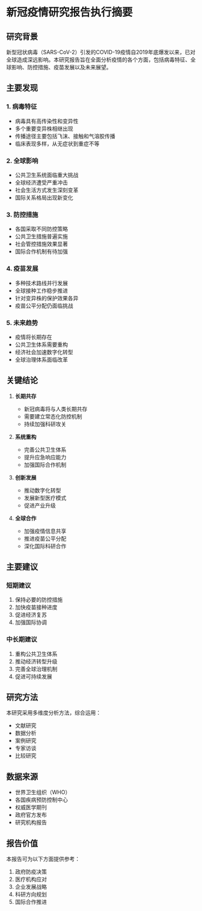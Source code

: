 # 新冠疫情研究报告执行摘要

## 研究背景

新型冠状病毒（SARS-CoV-2）引发的COVID-19疫情自2019年底爆发以来，已对全球造成深远影响。本研究报告旨在全面分析疫情的各个方面，包括病毒特征、全球影响、防控措施、疫苗发展以及未来展望。

## 主要发现

### 1. 病毒特征
- 病毒具有高传染性和变异性
- 多个重要变异株相继出现
- 传播途径主要包括飞沫、接触和气溶胶传播
- 临床表现多样，从无症状到重症不等

### 2. 全球影响
- 公共卫生系统面临重大挑战
- 全球经济遭受严重冲击
- 社会生活方式发生深刻变革
- 国际关系格局出现新变化

### 3. 防控措施
- 各国采取不同防控策略
- 公共卫生措施普遍实施
- 社会管控措施效果显著
- 国际合作机制有待加强

### 4. 疫苗发展
- 多种技术路线并行发展
- 全球接种工作稳步推进
- 针对变异株的保护效果各异
- 疫苗公平分配仍面临挑战

### 5. 未来趋势
- 疫情将长期存在
- 公共卫生体系需要重构
- 经济社会加速数字化转型
- 全球治理体系面临改革

## 关键结论

1. **长期共存**
   - 新冠病毒将与人类长期共存
   - 需要建立常态化防控机制
   - 持续加强科研攻关

2. **系统重构**
   - 完善公共卫生体系
   - 提升应急响应能力
   - 加强国际合作机制

3. **创新发展**
   - 推动数字化转型
   - 发展新型医疗模式
   - 促进产业升级

4. **全球合作**
   - 加强疫情信息共享
   - 推进疫苗公平分配
   - 深化国际科研合作

## 主要建议

### 短期建议
1. 保持必要的防控措施
2. 加快疫苗接种进度
3. 促进经济复苏
4. 加强国际协调

### 中长期建议
1. 重构公共卫生体系
2. 推动经济转型升级
3. 完善全球治理机制
4. 促进可持续发展

## 研究方法

本研究采用多维度分析方法，综合运用：
- 文献研究
- 数据分析
- 案例研究
- 专家访谈
- 比较研究

## 数据来源

- 世界卫生组织（WHO）
- 各国疾病预防控制中心
- 权威医学期刊
- 政府官方发布
- 研究机构报告

## 报告价值

本报告可为以下方面提供参考：
1. 政府防疫决策
2. 医疗机构应对
3. 企业发展战略
4. 科研方向规划
5. 国际合作推进 